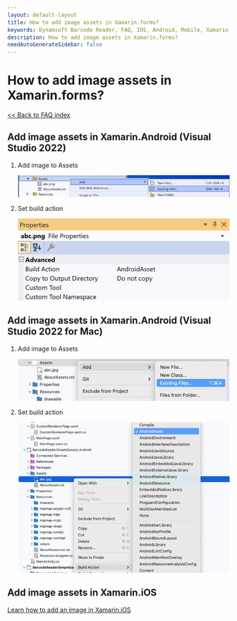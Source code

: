 ```yaml
---
layout: default-layout
title: How to add image assets in Xamarin.forms?
keywords: Dynamsoft Barcode Reader, FAQ, IOS, Android, Mobile, Xamarin, image
description: How to add image assets in Xamarin.forms?
needAutoGenerateSidebar: false
---
```


# How to add image assets in Xamarin.forms?

[<< Back to FAQ index](index.md)

## Add image assets in Xamarin.Android (Visual Studio 2022)

1. Add image to Assets

   ![Add image to Assets](assets/add_asset_win.jpg)

2. Set build action

   ![Set build action](assets/build_action_win.jpg)

## Add image assets in Xamarin.Android (Visual Studio 2022 for Mac)

1. Add image to Assets

   ![Add image to Assets](assets/add_asset_mac.jpg)

2. Set build action

   ![Set build action](assets/build_action_mac.jpg)

## Add image assets in Xamarin.iOS

[Learn how to add an image in Xamarin.iOS](https://learn.microsoft.com/en-us/xamarin/ios/app-fundamentals/images-icons/displaying-an-image?tabs=macos)

